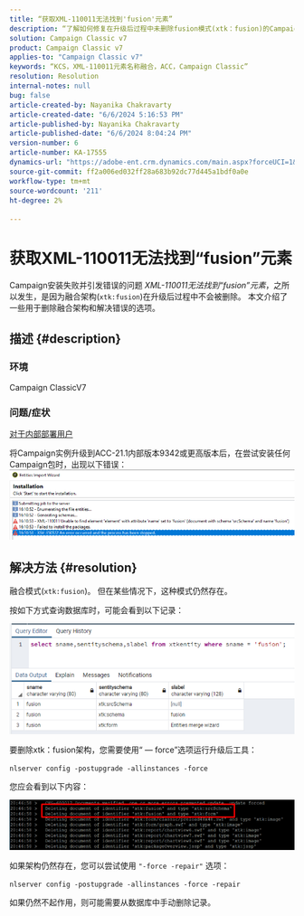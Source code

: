 ```yaml
---
title: “获取XML-110011无法找到'fusion'元素”
description: “了解如何修复在升级后过程中未删除fusion模式(xtk：fusion)的Campaign ClassicV7问题。”
solution: Campaign Classic v7
product: Campaign Classic v7
applies-to: "Campaign Classic v7"
keywords: “KCS，XML-110011元素名称融合，ACC，Campaign Classic”
resolution: Resolution
internal-notes: null
bug: false
article-created-by: Nayanika Chakravarty
article-created-date: "6/6/2024 5:16:53 PM"
article-published-by: Nayanika Chakravarty
article-published-date: "6/6/2024 8:04:24 PM"
version-number: 6
article-number: KA-17555
dynamics-url: "https://adobe-ent.crm.dynamics.com/main.aspx?forceUCI=1&pagetype=entityrecord&etn=knowledgearticle&id=52aa2490-2824-ef11-840a-00224809adb3"
source-git-commit: ff2a006ed032ff28a683b92dc77d445a1bdf0a0e
workflow-type: tm+mt
source-wordcount: '211'
ht-degree: 2%

---
```


# 获取XML-110011无法找到“fusion”元素


Campaign安装失败并引发错误的问题 *XML-110011无法找到“fusion”元素*，之所以发生，是因为融合架构(`xtk:fusion`)在升级后过程中不会被删除。 本文介绍了一些用于删除融合架构和解决错误的选项。

## 描述 {#description}


### <b>环境</b>

Campaign ClassicV7

### <b>问题/症状</b>

<u>对于内部部署用户</u>

将Campaign实例升级到ACC-21.1内部版本9342或更高版本后，在尝试安装任何Campaign包时，出现以下错误：
<br>![](assets/___54aa2490-2824-ef11-840a-00224809adb3___.png)

## 解决方法 {#resolution}


融合模式(`xtk:fusion`)。 但在某些情况下，这种模式仍然存在。

按如下方式查询数据库时，可能会看到以下记录：

![](assets/5cf5ba8b-f838-ec11-b6e6-000d3a348885.png)

要删除xtk：fusion架构，您需要使用“ — force”选项运行升级后工具：

`nlserver config -postupgrade -allinstances -force`

您应会看到以下内容：

![](assets/406e7298-f938-ec11-b6e6-000d3a348885.png)

如果架构仍然存在，您可以尝试使用 `"-force -repair"` 选项：

`nlserver config -postupgrade -allinstances -force -repair`

如果仍然不起作用，则可能需要从数据库中手动删除记录。
